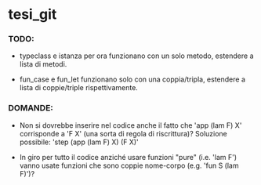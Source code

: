 # tesi_git



### TODO:

- typeclass e istanza per ora funzionano con un solo metodo, estendere a lista di metodi.

- fun_case e fun_let funzionano solo con una coppia/tripla, estendere a lista di coppie/triple rispettivamente.



### DOMANDE:

- Non si dovrebbe inserire nel codice anche il fatto che 'app (lam F) X' corrisponde a 'F X' (una sorta di regola di riscrittura)?
Soluzione possibile: 'step (app (lam F) X) (F X)'

- In giro per tutto il codice anziché usare funzioni "pure" (i.e. 'lam F') vanno usate funzioni che sono coppie nome-corpo (e.g. 'fun S (lam F)')?
